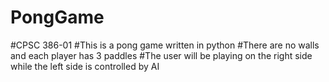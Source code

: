 # PongGame
#CPSC 386-01
#This is a pong game written in python
#There are no walls and each player has 3 paddles
#The user will be playing on the right side while the left side is controlled by AI 
